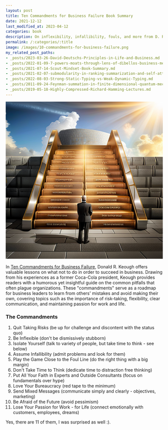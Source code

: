 ```yaml
---
layout: post
title: Ten Commandments for Business Failure Book Summary
date: 2021-12-12
last_modified_at: 2023-04-12
categories: book
description: On inflexibility, infallibility, fouls, and more from D. R. Keough with foreword by Warren Buffett.
permalink: /:categories/:title
image: /images/10-commandments-for-business-failure.png
my_related_post_paths:
- _posts/2023-03-26-David-Deutschs-Principles-in-Life-and-Business.md
- _posts/2022-01-09-7-powers-moats-through-lens-of-dibellos-business-mental-model.md
- _posts/2021-07-14-Scout-Mindset-Book-Summary.md
- _posts/2021-02-07-submodularity-in-ranking-summarization-and-self-attention.md
- _posts/2022-08-03-Strong-Static-Typing-vs-Weak-Dynamic-Typing.md
- _posts/2011-09-24-Feynman-summation-in-finite-dimensional-quantum-mechanics.md
- _posts/2019-05-18-Highly-Compressed-Richard-Hamming-Lectures.md
---
```


![Ten Commandments for Business Failure Book Summary](/images/10-commandments-for-business-failure.png)

In [Ten Commandments for Business Failure](https://www.goodreads.com/book/show/3828278-the-ten-commandments-for-business-failure), Donald R. Keough offers valuable lessons on what not to do in order to succeed in business. Drawing from his experiences as a former Coca-Cola president, Keough provides readers with a humorous yet insightful guide on the common pitfalls that often plague organizations. These "commandments" serve as a roadmap for business leaders to learn from others' mistakes and avoid making their own, covering topics such as the importance of risk-taking, flexibility, clear communication, and maintaining passion for work and life.

### The Commandments

1. Quit Taking Risks (be up for challenge and discontent with the status quo)
2. Be Inflexible (don't be dismissively stubborn)
3. Isolate Yourself (talk to variety of people, but take time to think - see below)
4. Assume Infallibility (admit problems and look for them)
5. Play the Game Close to the Foul Line (do the right thing with a big margin)
6. Don't Take Time to Think (dedicate time to distraction free thinking)
7. Put All Your Faith in Experts and Outside Consultants (focus on fundamentals over hype)
8. Love Your Bureaucracy (red tape to the minimum)
9. Send Mixed Messages (communicate simply and clearly - objectives, marketing)
10. Be Afraid of the Future (avoid pessimism)
11. Lose Your Passion for Work - for Life (connect emotionally with customers, employees, dreams)

Yes, there are 11 of them, I was surprised as well :).